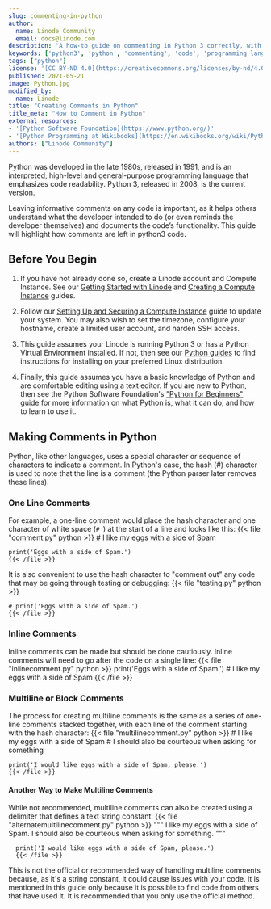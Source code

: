 ```yaml
---
slug: commenting-in-python
author:
  name: Linode Community
  email: docs@linode.com
description: 'A how-to guide on commenting in Python 3 correctly, with an additional portion discussing commenting incorrectly and why not to do that.'
keywords: ['python3', 'python', 'commenting', 'code', 'programming language']
tags: ["python"]
license: '[CC BY-ND 4.0](https://creativecommons.org/licenses/by-nd/4.0)'
published: 2021-05-21
image: Python.jpg
modified_by:
  name: Linode
title: "Creating Comments in Python"
title_meta: "How to Comment in Python"
external_resources:
- '[Python Software Foundation](https://www.python.org/)'
- '[Python Programming at Wikibooks](https://en.wikibooks.org/wiki/Python_Programming)'
authors: ["Linode Community"]
---
```


Python was developed in the late 1980s, released in 1991, and is an interpreted, high-level and general-purpose programming language that emphasizes code readability. Python 3, released in 2008, is the current version.

Leaving informative comments on any code is important, as it helps others understand what the developer intended to do (or even reminds the developer themselves) and documents the code’s functionality. This guide will highlight how comments are left in python3 code.


## Before You Begin

1.  If you have not already done so, create a Linode account and Compute Instance. See our [Getting Started with Linode](/docs/products/platform/get-started/) and [Creating a Compute Instance](/docs/products/compute/compute-instances/guides/create/) guides.

1.  Follow our [Setting Up and Securing a Compute Instance](/docs/products/compute/compute-instances/guides/set-up-and-secure/) guide to update your system. You may also wish to set the timezone, configure your hostname, create a limited user account, and harden SSH access.

2.  This guide assumes your Linode is running Python 3 or has a Python Virtual Environment installed. If not, then see our [Python guides](/docs/guides/development/python/) to find instructions for installing on your preferred Linux distribution.

2.  Finally, this guide assumes you have a basic knowledge of Python and are comfortable editing using a text editor. If you are new to Python, then see the Python Software Foundation's ["Python for Beginners"](https://www.python.org/about/gettingstarted/) guide for more information on what Python is, what it can do, and how to learn to use it.

## Making Comments in Python

Python, like other languages, uses a special character or sequence of characters to indicate a comment. In Python's case, the hash (#) character is used to note that the line is a comment (the Python parser later removes these lines).

### One Line Comments

For example, a one-line comment would place the hash character and one character of white space (`# `) at the start of a line and looks like this:
    {{< file "comment.py" python >}}
    # I like my eggs with a side of Spam

    print('Eggs with a side of Spam.')
    {{< /file >}}

It is also convenient to use the hash character to "comment out" any code that may be going through testing or debugging:
    {{< file "testing.py" python >}}

    # print('Eggs with a side of Spam.')
    {{< /file >}}

### Inline Comments

Inline comments can be made but should be done cautiously. Inline comments will need to go after the code on a single line:
    {{< file "inlinecomment.py" python >}}
    print('Eggs with a side of Spam.') # I like my eggs with a side of Spam
    {{< /file >}}

### Multiline or Block Comments

The process for creating multiline comments is the same as a series of one-line comments stacked together, with each line of the comment starting with the hash character:
    {{< file "multilinecomment.py" python >}}
    # I like my eggs with a side of Spam
    # I should also be courteous when asking for something

    print('I would like eggs with a side of Spam, please.')
    {{< /file >}}

#### Another Way to Make Multiline Comments

While not recommended, multiline comments can also be created using a delimiter that defines a text string constant:
      {{< file "alternatemultilinecomment.py" python >}}
      """
      I like my eggs with a side of Spam.
      I should also be courteous when asking for something.
      """

      print('I would like eggs with a side of Spam, please.')
      {{< /file >}}

This is not the official or recommended way of handling multiline comments because, as it's a string constant, it could cause issues with your code. It is mentioned in this guide only because it is possible to find code from others that have used it. It is recommended that you only use the official method.
